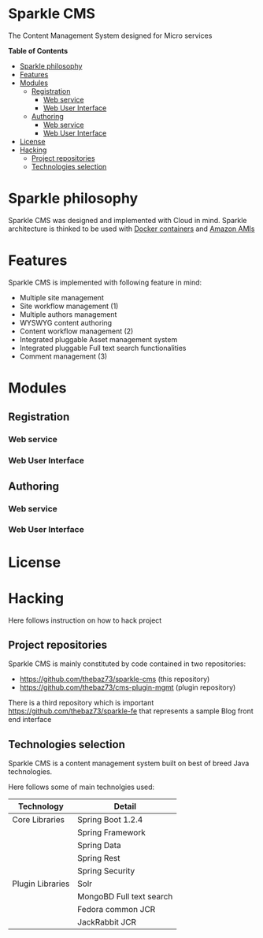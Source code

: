 # Sparkle CMS
The Content Management System designed for Micro services

**Table of Contents**

- [Sparkle philosophy](#sparkle-philosophy)
- [Features](#features)
- [Modules](#modules)
	- [Registration](#registration)
		- [Web service](#web-service)
		- [Web User Interface](#web-user-interface)
	- [Authoring](#authoring)
		- [Web service](#web-service)
		- [Web User Interface](#web-user-interface)
- [License](#license)
- [Hacking](#hacking)
	- [Project repositories](#project-repositories)
	- [Technologies selection](#technologies-selection)

# Sparkle philosophy
Sparkle CMS was designed and implemented with Cloud in mind. Sparkle architecture is thinked to be used with [Docker containers](http://en.wikipedia.org/wiki/Docker_(software)) and [Amazon AMIs](http://docs.aws.amazon.com/AWSEC2/latest/UserGuide/AMIs.html)

# Features
Sparkle CMS is implemented with following feature in mind:
 * Multiple site management
 * Site workflow management (1)
 * Multiple authors management
 * WYSWYG content authoring
 * Content workflow management (2)
 * Integrated pluggable Asset management system
 * Integrated pluggable Full text search functionalities
 * Comment management (3)

# Modules

## Registration

### Web service

### Web User Interface

## Authoring

### Web service

### Web User Interface


# License

# Hacking
Here follows instruction on how to hack project

## Project repositories
Sparkle CMS is mainly constituted by code contained in two repositories:
 - https://github.com/thebaz73/sparkle-cms (this repository)
 - https://github.com/thebaz73/cms-plugin-mgmt (plugin repository)
  
There is a third repository which is important https://github.com/thebaz73/sparkle-fe that represents a sample Blog front end interface


## Technologies selection
Sparkle CMS is a content management system built on best of breed Java technologies.

Here follows some of main technolgies used:

| Technology     | Detail            |
|----------------|-------------------|
| Core Libraries | Spring Boot 1.2.4 |
|                | Spring Framework |
|                | Spring Data |
|                | Spring Rest |
|                | Spring Security |
|Plugin Libraries| Solr |
|                | MongoBD Full text search |
|                | Fedora common JCR |
|                | JackRabbit JCR |

